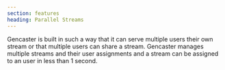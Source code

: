```yaml
---
section: features
heading: Parallel Streams
---
```


Gencaster is built in such a way that it can serve multiple users their own stream or that multiple users can share a stream. Gencaster manages multiple streams and their user assignments and a stream can be assigned to an user in less than 1 second.
